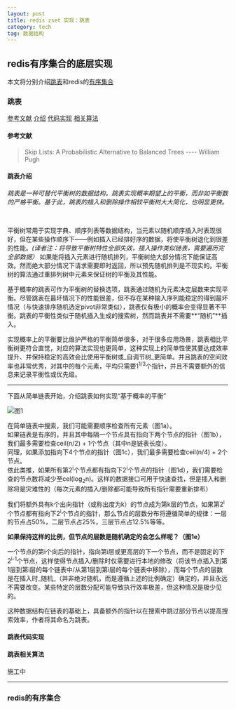 ```yaml
---
layout: post
title: redis zset 实现：跳表
category: tech
tag: 数据结构
---
```


## redis有序集合的底层实现

本文将分别介绍[跳表](#skiplist)和redis的[有序集合](#zset)

<h3 id="skiplist">跳表</h3>

[参考文献](#skiplist-ref)
[介绍](#skiplist-introduction)
[代码实现](#skiplist-implementation)
[相关算法](#skiplist-algorithm)


<h4 id="skiplist-ref">参考文献</h4>

> Skip Lists: A Probabilistic Alternative to Balanced Trees ---- William Pugh

<h4 id="skiplist-introduction">跳表介绍</h4>

_跳表是一种可替代平衡树的数据结构。跳表实现概率期望上的平衡，而非如平衡数的严格平衡。基于此，跳表的插入和删除操作相较平衡树大大简化，也明显更快。_

<br/>

平衡树常用于实现字典、顺序列表等数据结构，当元素以随机顺序插入时表现很好，但在某些操作顺序下——例如插入已经排好序的数据，将使平衡树退化到很差的性能。_(译者注：将导致平衡树特性全部失效，插入操作类似链表，需要遍历完全部数据）_ 如果能将插入元素进行随机排列，平衡树绝大部分情况下能保证高效。然而绝大部分情况下请求需要即时返回，所以预先随机排列是不现实的。平衡树的算法通过重排列树中元素来保证树的平衡及其性能。

基于概率的跳表可作为平衡树的替换选项，跳表通过随机为元素决定层数来实现平衡。尽管跳表在最坏情况下的性能很差，但不存在某种输入序列能稳定的得到最坏情况（与快速排序随机选定pivot非常类似），跳表仅有极小的概率会变得显著不平衡。跳表的平衡性类似于随机插入生成的搜索树，然而跳表并不需要**“随机”**插入。

实现概率上的平衡要比维护严格的平衡简单很多，对于很多应用场景，跳表相比平衡树更符合直觉，对应的算法实现也更简单，这种实现上的简单性使其要达成效率提升、并保持稳定的高效会比使用平衡树或_自调节树_更简单。并且跳表的空间效率也非常优秀，对其中的每个元素，平均只需要1<sup>1/3</sup>个指针，并且不需要额外的信息来记录平衡性或优先级。

---

下面从简单链表开始，介绍跳表如何实现“基于概率的平衡”

![图1](https://wx1.sinaimg.cn/mw690/0087NSGggy1gj1klvrsnmj30qu0e9diu.jpg)

在简单链表中搜索，我们可能需要顺序检查所有元素（图1a）。  
如果链表是有序的，并且其中每隔一个节点具有指向下两个节点的指针（图1b），我们最多需要检查ceil(n/2) + 1个节点（其中n是链表长度）。  
同理，如果添加指向下4个节点的指针（图1c），我们最多需要检查ceil(n/4) + 2个节点。  
依此类推，如果所有第2<sup>i</sup>个节点都有指向下2<sup>i</sup>个节点的指针（图1d），我们需要检查的节点数将减少至cel(log<sub>2</sub>n)。这样的数据接口可用于快速查找，但是插入和删除将是灾难性的（每次元素的插入/删除都可能导致所有指针需要重新排布）

我们将额外具有k个出向指针（或称出度为k）的节点成为第k层的节点，如果第2<sup>i</sup>个节点都有指向下2<sup>i</sup>个节点的指针，那么节点的层数分布将遵循简单的规律：一层的节点占50%，二层节点占25%，三层节点占12.5%等等。

**如果保持这样的比例，但节点的层数是随机确定的会怎么样呢？（图1e）**

一个节点的第i个向后的指针，指向第i层或更高层的下一个节点，而不是固定的下2<sup>i-1</sup>个节点，这样使得节点插入/删除时仅需要进行本地的修改（将该节点插入到第1层到第i层的每个链表中/从第1层到第i层的每个链表中移除），而每个节点的层数是在插入时_随机_（并非绝对随机，而是遵循上述的比例确定）确定的，并且永远不需要改变。某些特定的层数分配可能导致执行效率极差，但这种情况是极少见的。

这种数据结构在链表的基础上，具备额外的指针以在搜索中跳过部分节点以提高搜索效率，作者将其命名为跳表。

<h4 id="skiplist-implementation">跳表代码实现</h4>



<h4 id="skiplist-algorithm">跳表相关算法</h4>


施工中

---

<h3 id="zset">redis的有序集合</h3>



